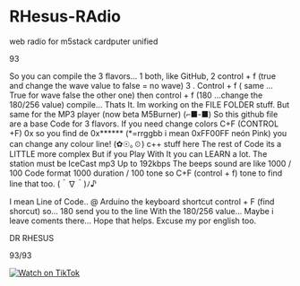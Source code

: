 # RHesus-RAdio
web radio for m5stack cardputer unified 

93


So you can compile the 3 flavors... 
1 both, like GitHub, 
2 control + f (true and change the wave  value to false = no wave)
3 . Control + f ( same ... True for wave false the other one) then control + f (180 ...change the 180/256 value) compile... 
Thats It. Im working on the FILE FOLDER stuff. But same for the MP3 player (now beta M5Burner) (⁠⌐⁠■⁠-⁠■⁠)
So this github file are a base Code for 3 flavors. If you need change colors C+F (CONTROL +F) 0x so you find de 0x****** (*=rrggbb i mean 0xFF00FF neón Pink) you can change any colour line! (⁠✿⁠☉⁠｡⁠☉⁠)
c++ stuff here
The rest of Code its a LITTLE more complex But if you Play With It you can LEARN a lot.  The station must be IceCast mp3 Up to 192kbps 
The beeps sound are like 1000 / 100 Code format
1000 duration / 100 tone  so C+F (control + f) tone to find line that too. (⁠＾⁠∇⁠＾⁠)⁠ﾉ⁠♪

I mean Line of Code.. 
@ Arduino the keyboard shortcut control + F (find shorcut) so... 180 send you to the line With the 180/256 value... Maybe i leave coments there...
 Hope that helps. Excuse my por english too.

 DR RHESUS

 93/93



[![Watch on TikTok](https://img.shields.io/badge/▶️%20Watch%20on%20TikTok-black?logo=tiktok)](https://www.tiktok.com/@xthetrinchox/video/7381116628525731104)

